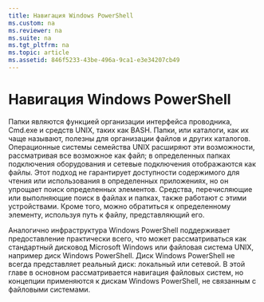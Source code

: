 ```yaml
---
title: Навигация Windows PowerShell
ms.custom: na
ms.reviewer: na
ms.suite: na
ms.tgt_pltfrm: na
ms.topic: article
ms.assetid: 846f5233-43be-496a-9ca1-e3e34207cb49
---
```

# Навигация Windows PowerShell
Папки являются функцией организации интерфейса проводника, Cmd.exe и средств UNIX, таких как BASH. Папки, или каталоги, как их чаще называют, полезны для организации файлов и других каталогов. Операционные системы семейства UNIX расширяют эти возможности, рассматривая все возможное как файл; в определенных папках подключения оборудования и сетевые подключения отображаются как файлы. Этот подход не гарантирует доступности содержимого для чтения или использования в определенных приложениях, но он упрощает поиск определенных элементов. Средства, перечисляющие или выполняющие поиск в файлах и папках, также работают с этими устройствами. Кроме того, можно обратиться к определенному элементу, используя путь к файлу, представляющий его.

Аналогично инфраструктура Windows PowerShell поддерживает предоставление практически всего, что может рассматриваться как стандартный дисковод Microsoft Windows или файловая система UNIX, например диск Windows PowerShell. Диск Windows PowerShell не всегда представляет реальный диск: локальный или сетевой. В этой главе в основном рассматривается навигация файловых систем, но концепции применяются к дискам Windows PowerShell, не связанным с файловыми системами.



<!--HONumber=Apr16_HO1-->


